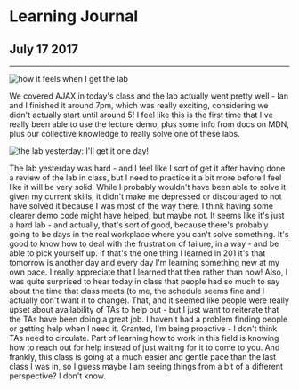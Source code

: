# Learning Journal 
## July 17 2017 
--- 

![how it feels when I get the lab](https://media.giphy.com/media/xUPGcwvCuGhfgwNwjK/giphy.gif)

We covered AJAX in today's class and the lab actually went pretty well - Ian and I finished it around 7pm, which was really exciting, considering we didn't actually start until around 5! I feel like this is the first time that I've really been able to use the lecture demo, plus some info from docs on MDN, plus our collective knowledge to really solve one of these labs. 

![the lab yesterday: I'll get it one day!](https://media.giphy.com/media/uiWdSYZzwsoUg/giphy.gif)

The lab yesterday was hard - and I feel like I sort of get it after having done a review of the lab in class, but I need to practice it a bit more before I feel like it will be very solid. While I probably wouldn't have been able to solve it given my current skills, it didn't make me depressed or discouraged to not have solved it because I was most of the way there. I think having some clearer demo code might have helped, but maybe not. It seems like it's just a hard lab - and actually, that's sort of good, because there's probably going to be days in the real workplace where you can't solve something. It's good to know how to deal with the frustration of failure, in a way - and be able to pick yourself up. If that's the one thing I learned in 201 it's that tomorrow is another day and every day I'm learning something new at my own pace. I really appreciate that I learned that then rather than now! 
Also, I was quite surprised to hear today in class that people had so much to say about the time that class meets (to me, the schedule seems fine and I actually don't want it to change). That, and it seemed like people were really upset about availability of TAs to help out - but I just want to reiterate that the TAs have been doing a great job. I haven't had a problem finding people or getting help when I need it. Granted, I'm being proactive - I don't think TAs need to circulate. Part of learning how to work in this field is knowing how to reach out for help instead of just waiting for it to come to you. And frankly, this class is going at a much easier and gentle pace than the last class I was in, so I guess maybe I am seeing things from a bit of a different perspective? I don't know. 
